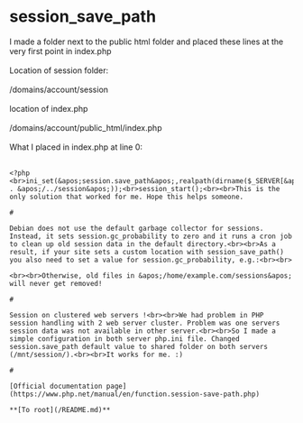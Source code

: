 # session_save_path



I made a folder next to the public html folder and placed these lines at the very first point in index.php<br><br>Location of session folder:<br><br>/domains/account/session<br><br>location of index.php<br><br>/domains/account/public_html/index.php<br><br>What I placed in index.php at line 0:<br><br>

```
<?php <br>ini_set(&apos;session.save_path&apos;,realpath(dirname($_SERVER[&apos;DOCUMENT_ROOT&apos;]) . &apos;/../session&apos;));<br>session_start();<br><br>This is the only solution that worked for me. Hope this helps someone.  

#

Debian does not use the default garbage collector for sessions. Instead, it sets session.gc_probability to zero and it runs a cron job to clean up old session data in the default directory.<br><br>As a result, if your site sets a custom location with session_save_path() you also need to set a value for session.gc_probability, e.g.:<br><br>

```
<?php
session_save_path(&apos;/home/example.com/sessions&apos;);
ini_set(&apos;session.gc_probability&apos;, 1);
?>
```
<br><br>Otherwise, old files in &apos;/home/example.com/sessions&apos; will never get removed!  

#

Session on clustered web servers !<br><br>We had problem in PHP session handling with 2 web server cluster. Problem was one servers session data was not available in other server.<br><br>So I made a simple configuration in both server php.ini file. Changed session.save_path default value to shared folder on both servers (/mnt/session/).<br><br>It works for me. :)  

#

[Official documentation page](https://www.php.net/manual/en/function.session-save-path.php)

**[To root](/README.md)**